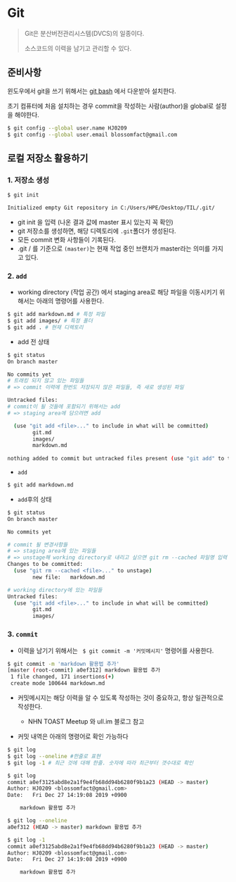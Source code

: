 # Git

> Git은 분산버전관리시스템(DVCS)의 일종이다.
>
> 소스코드의 이력을 남기고 관리할 수 있다.





## 준비사항

윈도우에서 git을 쓰기 위해서는 [git bash](https://gitforwindows.org/) 에서 다운받아 설치한다.

초기 컴퓨터에 처음 설치하는 경우 commit을 작성하는 사람(author)을 global로 설정을 해야한다.

```bash
$ git config --global user.name HJ0209
$ git config --global user.email blossomfact@gmail.com
```





## 로컬 저장소 활용하기

### 1. 저장소 생성

```bash
$ git init 

Initialized empty Git repository in C:/Users/HPE/Desktop/TIL/.git/
```

* git init 을 입력 (나온 결과 값에 master 표시 있는지 꼭 확인)
* git 저장소를 생성하면, 해당 디렉토리에 `.git`폴더가 생성된다.
* 모든 commit 변화 사항들이 기록된다.
* .git / 를 기준으로 `(master)`는 현재 작업 중인 브랜치가 master라는 의미를 가지고 있다.



### 2. `add`

* working directory (작업 공간) 에서 staging area로 해당 파일을 이동시키기 위해서는 아래의 명령어를 사용한다.

```bash
$ git add markdown.md # 특정 파일
$ git add images/ # 특정 폴더
$ git add . # 현재 디렉토리
```



*  add 전 상태

```bash
$ git status
On branch master

No commits yet
# 트래킹 되지 않고 있는 파일들
# => commit 이력에 한번도 저장되지 않은 파일들, 즉 새로 생성된 파일

Untracked files:
# commit이 될 것들에 포함되기 위해서는 add
# => staging area에 담으려면 add

  (use "git add <file>..." to include in what will be committed)
        git.md
        images/
        markdown.md
 
nothing added to commit but untracked files present (use "git add" to track)
```



* `add`

```bash
$ git add markdown.md
```



* `add`후의 상태

```bash
$ git status
On branch master

No commits yet

# commit 될 변경사항들
# => staging area에 있는 파일들
# => unstage해 working directory로 내리고 싶으면 git rm --cached 파일명 입력
Changes to be committed:
  (use "git rm --cached <file>..." to unstage)
        new file:   markdown.md

# working directory에 있는 파일들
Untracked files:
  (use "git add <file>..." to include in what will be committed)
        git.md
        images/

```





### 3. `commit`

* 이력을 남기기 위해서는 ` $ git commit -m '커밋메시지'` 명령어를 사용한다.

```bash
$ git commit -m 'markdown 활용법 추가'
[master (root-commit) a0ef312] markdown 활용법 추가
 1 file changed, 171 insertions(+)
 create mode 100644 markdown.md
```



* 커밋메시지는 해당 이력을 알 수 있도록 작성하는 것이 중요하고, 항상 일관적으로 작성한다.
  * NHN TOAST Meetup 와 ull.im 블로그 참고



* 커밋 내역은 아래의 명령어로 확인 가능하다

```bash
$ git log
$ git log --oneline #한줄로 표현
$ git log -1 # 최근 것에 대해 한줄. 숫자에 따라 최근부터 갯수대로 확인
```

```bash
$ git log
commit a0ef3125abd8e2a1f9e4fb68dd94b6280f9b1a23 (HEAD -> master)
Author: HJ0209 <blossomfact@gmail.com>
Date:   Fri Dec 27 14:19:08 2019 +0900

    markdown 활용법 추가
```

```bash
$ git log --oneline
a0ef312 (HEAD -> master) markdown 활용법 추가
```

```bash
$ git log -1
commit a0ef3125abd8e2a1f9e4fb68dd94b6280f9b1a23 (HEAD -> master)
Author: HJ0209 <blossomfact@gmail.com>
Date:   Fri Dec 27 14:19:08 2019 +0900

    markdown 활용법 추가
```

